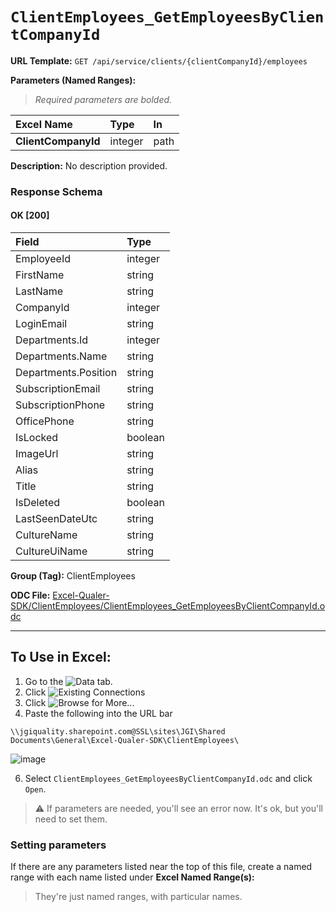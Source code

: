 # `ClientEmployees_GetEmployeesByClientCompanyId`
> 
    
**URL Template:**
`GET /api/service/clients/{clientCompanyId}/employees`

**Parameters (Named Ranges):**

> *Required parameters are bolded.*

| Excel Name          | Type    | In   |
|:--------------------|:--------|:-----|
| **ClientCompanyId** | integer | path |

**Description:**
No description provided.

### Response Schema

#### OK [200]

| Field                | Type    |
|:---------------------|:--------|
| EmployeeId           | integer |
| FirstName            | string  |
| LastName             | string  |
| CompanyId            | integer |
| LoginEmail           | string  |
| Departments.Id       | integer |
| Departments.Name     | string  |
| Departments.Position | string  |
| SubscriptionEmail    | string  |
| SubscriptionPhone    | string  |
| OfficePhone          | string  |
| IsLocked             | boolean |
| ImageUrl             | string  |
| Alias                | string  |
| Title                | string  |
| IsDeleted            | boolean |
| LastSeenDateUtc      | string  |
| CultureName          | string  |
| CultureUiName        | string  |

**Group (Tag):**
ClientEmployees

**ODC File:**
[Excel-Qualer-SDK/ClientEmployees/ClientEmployees_GetEmployeesByClientCompanyId.odc](https://github.com/Johnson-Gage-Inspection-Inc/qualer-sdk-odc/blob/main/Excel-Qualer-SDK/ClientEmployees/ClientEmployees_GetEmployeesByClientCompanyId.odc)

---

To Use in Excel:
---

1. Go to the ![`Data`](https://github.com/user-attachments/assets/da437a70-57b3-4c5b-bb01-4910ece19ed1)
 tab.
3. Click ![Existing Connections](https://github.com/user-attachments/assets/a2f1ed67-b2e0-4c23-ac90-68c870e60289)
4. Click ![`Browse for More...`](https://github.com/user-attachments/assets/8e698494-6865-41e7-b6fa-043aea81809a)
5. Paste the following into the URL bar
```
\\jgiquality.sharepoint.com@SSL\sites\JGI\Shared Documents\General\Excel-Qualer-SDK\ClientEmployees\
```

![image](https://github.com/user-attachments/assets/1e1a8d87-0377-446d-aaf5-d78562991db3)

6. Select `ClientEmployees_GetEmployeesByClientCompanyId.odc` and click `Open`.

> ⚠️ If parameters are needed, you'll see an error now. It's ok, but you'll need to set them.

### Setting parameters
If there are any parameters listed near the top of this file, create a named range with each name listed under **Excel Named Range(s):**
> They're just named ranges, with particular names.
